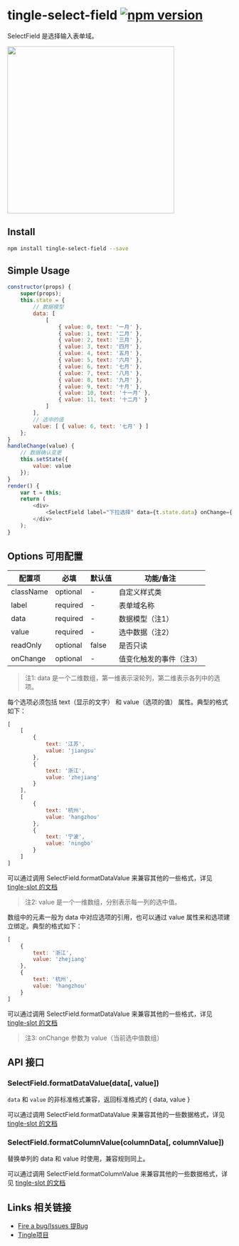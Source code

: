 # tingle-select-field [![npm version](https://badge.fury.io/js/tingle-select-field.svg)](http://badge.fury.io/js/tingle-select-field)

SelectField 是选择输入表单域。

<img src="https://img.alicdn.com/tps/TB1W2T0JpXXXXbHXFXXXXXXXXXX-750-1254.png" width="375"/>

## Install

```bash
npm install tingle-select-field --save
```

## Simple Usage

```js
constructor(props) {
    super(props);
    this.state = {
        // 数据模型
        data: [
            [
                { value: 0, text: '一月' },
                { value: 1, text: '二月' },
                { value: 2, text: '三月' },
                { value: 3, text: '四月' },
                { value: 4, text: '五月' },
                { value: 5, text: '六月' },
                { value: 6, text: '七月' },
                { value: 7, text: '八月' },
                { value: 8, text: '九月' },
                { value: 9, text: '十月' },
                { value: 10, text: '十一月' },
                { value: 11, text: '十二月' }
            ]
        ],
        // 选中的值
        value: [ { value: 6, text: '七月' } ]
    };
}
handleChange(value) {
    // 数据确认变更
    this.setState({
        value: value
    });
}
render() {
    var t = this;
    return (
        <div>
            <SelectField label="下拉选择" data={t.state.data} onChange={t.handleChange.bind(t)} value={t.state.value}/>
        </div>
    );
}
```

## Options 可用配置

| 配置项 | 必填 | 默认值 | 功能/备注 |
|---|----|---|----|
|className|optional|-|自定义样式类|
|label|required|-|表单域名称|
|data|required|-|数据模型（注1）|
|value|required|-|选中数据（注2）|
|readOnly|optional|false|是否只读|
|onChange|optional|-|值变化触发的事件（注3）|

> 注1: data 是一个二维数组，第一维表示滚轮列，第二维表示各列中的选项。

每个选项必须包括 text（显示的文字） 和 value（选项的值） 属性。典型的格式如下：

```js
[
    [
        {
            text: '江苏',
            value: 'jiangsu'
        },
        {
            text: '浙江',
            value: 'zhejiang'
        }
    ],
    [
        {
            text: '杭州',
            value: 'hangzhou'
        },
        {
            text: '宁波',
            value: 'ningbo'
        }
    ]
]
```

可以通过调用 SelectField.formatDataValue 来兼容其他的一些格式，详见 [tingle-slot 的文档](https://github.com/tinglejs/tingle-slot#slotformatdatavaluedata-value)

> 注2: value 是一个一维数组，分别表示每一列的选中值。

数组中的元素一般为 data 中对应选项的引用，也可以通过 value 属性来和选项建立绑定。典型的格式如下：

```js
[
    {
        text: '浙江',
        value: 'zhejiang'
    },
    {
        text: '杭州',
        value: 'hangzhou'
    }
]
```

可以通过调用 SelectField.formatDataValue 来兼容其他的一些格式，详见 [tingle-slot 的文档](https://github.com/tinglejs/tingle-slot#slotformatdatavaluedata-value)

> 注3: onChange 参数为 value（当前选中值数组）

## API 接口

### SelectField.formatDataValue(data[, value])

`data` 和 `value` 的非标准格式兼容，返回标准格式的 { data, value }

可以通过调用 SelectField.formatDataValue 来兼容其他的一些数据格式，详见 [tingle-slot 的文档](https://github.com/tinglejs/tingle-slot#slotformatdatavaluedata-value)

### SelectField.formatColumnValue(columnData[, columnValue])

替换单列的 data 和 value 时使用，兼容规则同上。

可以通过调用 SelectField.formatColumnValue 来兼容其他的一些数据格式，详见 [tingle-slot 的文档](https://github.com/tinglejs/tingle-slot#slotformatcolumnvaluecolumndata-columnvalue)

## Links 相关链接

- [Fire a bug/Issues 提Bug](https://github.com/tinglejs/tingle-select-field/issues)
- [Tingle项目](https://github.com/tinglejs/generator-tingle)